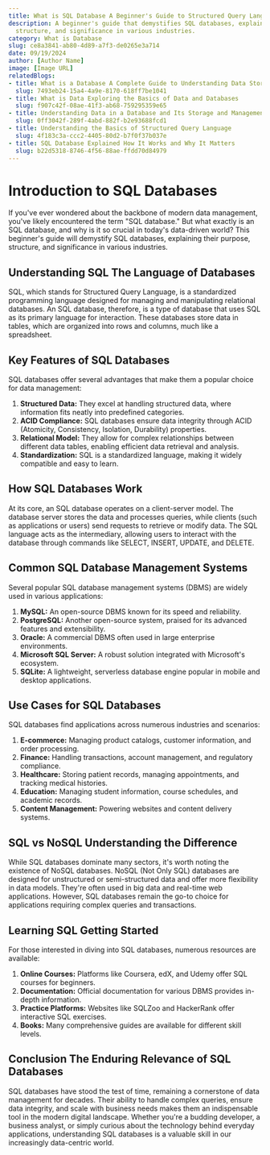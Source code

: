 ```yaml
---
title: What is SQL Database A Beginner's Guide to Structured Query Language
description: A beginner's guide that demystifies SQL databases, explaining their purpose,
  structure, and significance in various industries.
category: What is Database
slug: ce8a3841-ab80-4d89-a7f3-de0265e3a714
date: 09/19/2024
author: [Author Name]
image: [Image URL]
relatedBlogs:
- title: What is a Database A Complete Guide to Understanding Data Storage
  slug: 7493eb24-15a4-4a9e-8170-618ff7be1041
- title: What is Data Exploring the Basics of Data and Databases
  slug: f907c42f-08ae-41f3-ab68-759295359e65
- title: Understanding Data in a Database and Its Storage and Management
  slug: 0ff3042f-289f-4abd-882f-b2e93688fcd1
- title: Understanding the Basics of Structured Query Language
  slug: 4f183c3a-ccc2-4405-80d2-b7f0f37b037e
- title: SQL Database Explained How It Works and Why It Matters
  slug: b22d5318-8746-4f56-88ae-ffdd70d84979
---
```


# Introduction to SQL Databases

If you've ever wondered about the backbone of modern data management, you've likely encountered the term "SQL database." But what exactly is an SQL database, and why is it so crucial in today's data-driven world? This beginner's guide will demystify SQL databases, explaining their purpose, structure, and significance in various industries.

## Understanding SQL The Language of Databases

SQL, which stands for Structured Query Language, is a standardized programming language designed for managing and manipulating relational databases. An SQL database, therefore, is a type of database that uses SQL as its primary language for interaction. These databases store data in tables, which are organized into rows and columns, much like a spreadsheet.

## Key Features of SQL Databases

SQL databases offer several advantages that make them a popular choice for data management:

1. **Structured Data:** They excel at handling structured data, where information fits neatly into predefined categories.
2. **ACID Compliance:** SQL databases ensure data integrity through ACID (Atomicity, Consistency, Isolation, Durability) properties.
3. **Relational Model:** They allow for complex relationships between different data tables, enabling efficient data retrieval and analysis.
4. **Standardization:** SQL is a standardized language, making it widely compatible and easy to learn.

## How SQL Databases Work

At its core, an SQL database operates on a client-server model. The database server stores the data and processes queries, while clients (such as applications or users) send requests to retrieve or modify data. The SQL language acts as the intermediary, allowing users to interact with the database through commands like SELECT, INSERT, UPDATE, and DELETE.

## Common SQL Database Management Systems

Several popular SQL database management systems (DBMS) are widely used in various applications:

1. **MySQL:** An open-source DBMS known for its speed and reliability.
2. **PostgreSQL:** Another open-source system, praised for its advanced features and extensibility.
3. **Oracle:** A commercial DBMS often used in large enterprise environments.
4. **Microsoft SQL Server:** A robust solution integrated with Microsoft's ecosystem.
5. **SQLite:** A lightweight, serverless database engine popular in mobile and desktop applications.

## Use Cases for SQL Databases

SQL databases find applications across numerous industries and scenarios:

1. **E-commerce:** Managing product catalogs, customer information, and order processing.
2. **Finance:** Handling transactions, account management, and regulatory compliance.
3. **Healthcare:** Storing patient records, managing appointments, and tracking medical histories.
4. **Education:** Managing student information, course schedules, and academic records.
5. **Content Management:** Powering websites and content delivery systems.

## SQL vs NoSQL Understanding the Difference

While SQL databases dominate many sectors, it's worth noting the existence of NoSQL databases. NoSQL (Not Only SQL) databases are designed for unstructured or semi-structured data and offer more flexibility in data models. They're often used in big data and real-time web applications. However, SQL databases remain the go-to choice for applications requiring complex queries and transactions.

## Learning SQL Getting Started

For those interested in diving into SQL databases, numerous resources are available:

1. **Online Courses:** Platforms like Coursera, edX, and Udemy offer SQL courses for beginners.
2. **Documentation:** Official documentation for various DBMS provides in-depth information.
3. **Practice Platforms:** Websites like SQLZoo and HackerRank offer interactive SQL exercises.
4. **Books:** Many comprehensive guides are available for different skill levels.

## Conclusion The Enduring Relevance of SQL Databases

SQL databases have stood the test of time, remaining a cornerstone of data management for decades. Their ability to handle complex queries, ensure data integrity, and scale with business needs makes them an indispensable tool in the modern digital landscape. Whether you're a budding developer, a business analyst, or simply curious about the technology behind everyday applications, understanding SQL databases is a valuable skill in our increasingly data-centric world.